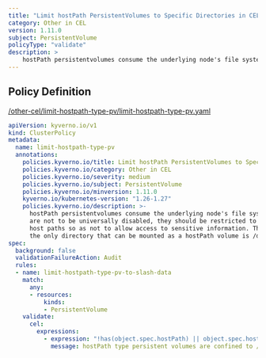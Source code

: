 ```yaml
---
title: "Limit hostPath PersistentVolumes to Specific Directories in CEL expressions"
category: Other in CEL
version: 1.11.0
subject: PersistentVolume
policyType: "validate"
description: >
    hostPath persistentvolumes consume the underlying node's file system. If hostPath volumes are not to be universally disabled, they should be restricted to only certain host paths so as not to allow access to sensitive information. This policy ensures the only directory that can be mounted as a hostPath volume is /data.
---
```


## Policy Definition
<a href="https://github.com/kyverno/policies/raw/main//other-cel/limit-hostpath-type-pv/limit-hostpath-type-pv.yaml" target="-blank">/other-cel/limit-hostpath-type-pv/limit-hostpath-type-pv.yaml</a>

```yaml
apiVersion: kyverno.io/v1
kind: ClusterPolicy
metadata:
  name: limit-hostpath-type-pv
  annotations:
    policies.kyverno.io/title: Limit hostPath PersistentVolumes to Specific Directories in CEL expressions
    policies.kyverno.io/category: Other in CEL 
    policies.kyverno.io/severity: medium
    policies.kyverno.io/subject: PersistentVolume
    policies.kyverno.io/minversion: 1.11.0
    kyverno.io/kubernetes-version: "1.26-1.27"
    policies.kyverno.io/description: >-
      hostPath persistentvolumes consume the underlying node's file system. If hostPath volumes
      are not to be universally disabled, they should be restricted to only certain
      host paths so as not to allow access to sensitive information. This policy ensures
      the only directory that can be mounted as a hostPath volume is /data.
spec:
  background: false
  validationFailureAction: Audit
  rules:
  - name: limit-hostpath-type-pv-to-slash-data
    match:
      any:
      - resources:
          kinds:
          - PersistentVolume
    validate:
      cel: 
        expressions:
          - expression: "!has(object.spec.hostPath) || object.spec.hostPath.path.startsWith('/data')"
            message: hostPath type persistent volumes are confined to /data.


```
